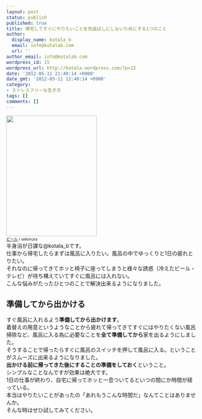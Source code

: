 ```yaml
---
layout: post
status: publish
published: true
title: 帰宅してすぐにやりたいことを先延ばしにしないためにする1つのこと
author:
  display_name: kotala_b
  email: info@kotalab.com
  url: ''
author_email: info@kotalab.com
wordpress_id: 15
wordpress_url: http://kotala.wordpress.com/?p=15
date: '2012-05-11 21:40:14 +0900'
date_gmt: '2012-05-11 12:40:14 +0900'
category:
- ストレスフリーな生き方
tags: []
comments: []
---
```

<p><a href="https://kotalab.com/wp-content/uploads/beer.jpg"><img src="https://kotalab.com/wp-content/uploads/beer.jpg" alt="" title="beer" width="240" height="320" class="alignnone size-full wp-image-1055" /></a><br />
<span style="font-size:10px;"><a href="http://www.flickr.com/photos/sekimura/4959046672/" title="beer">ビール</a> / sekimura</span><br />
半身浴が日課な@kotala_bです。<br />
仕事から帰宅したらまずは風呂に入りたい。風呂の中でゆっくりと1日の疲れとりたい。<br />
それなのに帰ってきてホッと椅子に座ってしまうと様々な誘惑（冷えたビール・テレビ）が待ち構えていてすぐに風呂には入れない。<br />
こんな悩みがたったひとつのことで解決出来るようになりました。<br />
<!--more--></p>
<h2>準備してから出かける</h2>
<p>すぐ風呂に入れるよう<strong>準備してから出かけます</strong>。<br />
着替えの用意というようなことから疲れて帰ってきてすぐにはやりたくない風呂掃除など、風呂に入る為に必要なことを<strong>全て準備してから</strong>家を出るようにしました。<br />
そうすることで帰ったらすぐに風呂のスイッチを押して風呂に入る。ということがスムーズに出来るようになりました。<br />
<strong>出かける前に帰ってきた後にすることの準備をしておく</strong>ということ。<br />
シンプルなことなんですが効果は絶大です。<br />
1日の仕事が終わり、自宅に帰ってホッと一息ついてるといつの間にか時間が経っている。<br />
本当はやりたいことがあったの「あれもうこんな時間だ」なんてことはありませんか。<br />
そんな時はぜひ試してみてください。</p>
